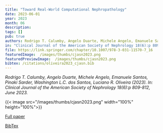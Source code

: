 ```yaml
---
title: "Toward Real-World Computational Nephropathology"
date: 2023-06-01
year: 2023
month: 06
description:
tags: []
pub: true
authors: Rodrigo T. Calumby, Angelo Duarte, Michele Angelo, Emanuele Santos, Pinaki Sarder, Washington L.C. dos Santos, Luciano R. Oliveira.
in: "Clinical Journal of the American Society of Nephrology 18(6):p 809-812"
file: https://link.springer.com/chapter/10.1007/978-3-031-11570-7_16
featuredImage:  /images/thumbs/cjasn2023.png
featuredPreviewImage:  /images/thumbs/cjasn2023.png
bibtex: /citations/oliveira2023_cjasn.bib
---
```


*Rodrigo T. Calumby, Angelo Duarte, Michele Angelo, Emanuele Santos, Pinaki Sarder, Washington L.C. dos Santos, Luciano R. Oliveira (2023). In: Clinical Journal of the American Society of Nephrology 18(6):p 809-812, June 2023.*

{{< image src="/images/thumbs/cjasn2023.png" width="100%" height="100%">}}


[Full paper](https://journals.lww.com/cjasn/fulltext/2023/06000/toward_real_world_computational_nephropathology.19.aspx)


[BibTex](/citations/oliveira2023_cjasn.bib)